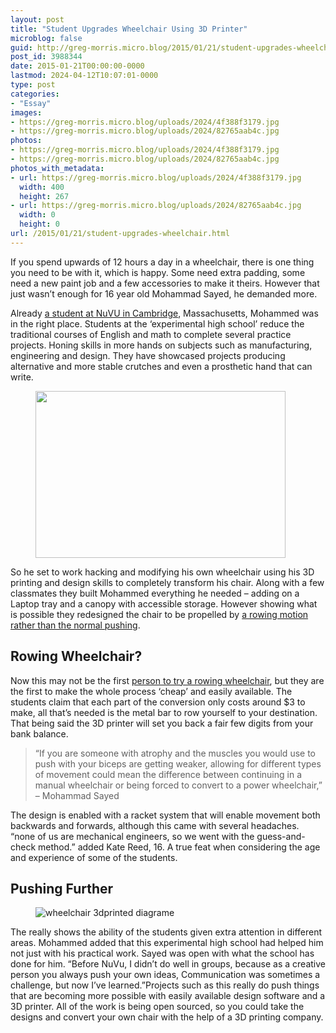```yaml
---
layout: post
title: "Student Upgrades Wheelchair Using 3D Printer"
microblog: false
guid: http://greg-morris.micro.blog/2015/01/21/student-upgrades-wheelchair.html
post_id: 3988344
date: 2015-01-21T00:00:00-0000
lastmod: 2024-04-12T10:07:01-0000
type: post
categories:
- "Essay"
images:
- https://greg-morris.micro.blog/uploads/2024/4f388f3179.jpg
- https://greg-morris.micro.blog/uploads/2024/82765aab4c.jpg
photos:
- https://greg-morris.micro.blog/uploads/2024/4f388f3179.jpg
- https://greg-morris.micro.blog/uploads/2024/82765aab4c.jpg
photos_with_metadata:
- url: https://greg-morris.micro.blog/uploads/2024/4f388f3179.jpg
  width: 400
  height: 267
- url: https://greg-morris.micro.blog/uploads/2024/82765aab4c.jpg
  width: 0
  height: 0
url: /2015/01/21/student-upgrades-wheelchair.html
---
```

<p>If you spend upwards of 12 hours a day in a wheelchair, there is one thing you need to be with it, which is happy. Some need extra padding, some need a new paint job and a few accessories to make it theirs. However that just wasn’t enough for 16 year old Mohammad Sayed, he demanded more.</p><p>Already <a href="https://cambridge.nuvustudio.com/discover">a student at NuVU in Cambridge</a>, Massachusetts, Mohammed was in the right place. Students at the ‘experimental high school’ reduce the traditional courses of English and math to complete several practice projects. Honing skills in more hands on subjects such as manufacturing, engineering and design. They have showcased projects producing alternative and more stable crutches and even a prosthetic hand that can write.</p><figure class="kg-card kg-image-card"><img src="uploads/2024/4f388f3179.jpg" class="kg-image" alt loading="lazy" width="400" height="267" /></figure><p>So he set to work hacking and modifying his own wheelchair using his 3D printing and design skills to completely transform his chair. Along with a few classmates they built Mohammed everything he needed – adding on a Laptop tray and a canopy with accessible storage. However showing what is possible they redesigned the chair to be propelled by <a href="https://cambridge.nuvustudio.com/studios/hacking-a-wheelchair/hand-drive#tab-final">a rowing motion rather than the normal pushing</a>.</p><h2 id="rowing-wheelchair"><strong><strong><strong>Rowing Wheelchair?</strong></strong></strong></h2><p>Now this may not be the first <a href="http://gogrit.org/lfc.html">person to try a rowing wheelchair</a>, but they are the first to make the whole process ‘cheap’ and easily available. The students claim that each part of the conversion only costs around $3 to make, all that’s needed is the metal bar to row yourself to your destination. That being said the 3D printer will set you back a fair few digits from your bank balance.</p><blockquote>“If you are someone with atrophy and the muscles you would use to push with your biceps are getting weaker, allowing for different types of movement could mean the difference between continuing in a manual wheelchair or being forced to convert to a power wheelchair,” – Mohammad Sayed</blockquote><p>The design is enabled with a racket system that will enable movement both backwards and forwards, although this came with several headaches. “none of us are mechanical engineers, so we went with the guess-and-check method.” added Kate Reed, 16. A true feat when considering the age and experience of some of the students.</p><h2 id="pushing-further"><strong><strong><strong>Pushing Further</strong></strong></strong></h2><figure class="kg-card kg-image-card"><img src="uploads/2024/82765aab4c.jpg" class="kg-image" alt="wheelchair 3dprinted diagrame" loading="lazy" /></figure><p>The really shows the ability of the students given extra attention in different areas. Mohammed added that this experimental high school had helped him not just with his practical work. Sayed was open with what the school has done for him. “Before NuVu, I didn’t do well in groups, because as a creative person you always push your own ideas, Communication was sometimes a challenge, but now I’ve learned.”Projects such as this really do push things that are becoming more possible with easily available design software and a 3D printer. All of the work is being open sourced, so you could take the designs and convert your own chair with the help of a 3D printing company.</p>
